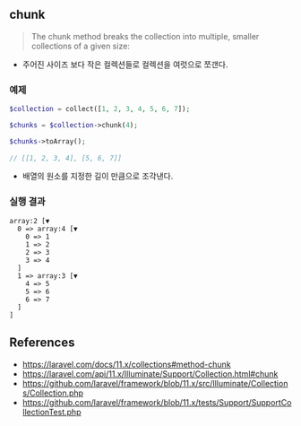 ## chunk
> The chunk method breaks the collection into multiple, smaller collections of a given size:
- 주어진 사이즈 보다 작은 컬렉션들로 컬렉션을 여럿으로 쪼갠다.

### 예제

```php
$collection = collect([1, 2, 3, 4, 5, 6, 7]);

$chunks = $collection->chunk(4);

$chunks->toArray();
 
// [[1, 2, 3, 4], [5, 6, 7]]
```
- 배열의 원소를 지정한 길이 만큼으로 조각낸다.

### 실행 결과
```
array:2 [▼
  0 => array:4 [▼
    0 => 1
    1 => 2
    2 => 3
    3 => 4
  ]
  1 => array:3 [▼
    4 => 5
    5 => 6
    6 => 7
  ]
]
```

## References
- https://laravel.com/docs/11.x/collections#method-chunk
- https://laravel.com/api/11.x/Illuminate/Support/Collection.html#chunk
- https://github.com/laravel/framework/blob/11.x/src/Illuminate/Collections/Collection.php
- https://github.com/laravel/framework/blob/11.x/tests/Support/SupportCollectionTest.php
